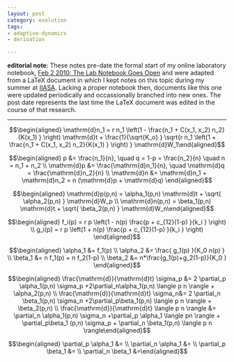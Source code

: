 ```yaml
---
layout: post
category: evolution
tags:
- adaptive-dynamics
- derivation

---
```


**editorial note**: These notes pre-date the formal start of my online
laboratory notebook, [Feb 2 2010: The Lab Notebook Goes Open](http://carlboettiger.info/2010/02/02/The-Lab-Notebook-Goes-Open-.html)
and were adapted from a LaTeX document in which I kept notes on this topic
during my summer at [IIASA](http://www.iiasa.ac.at/).  Lacking a proper notebook then, documents
like this one were updated periodically and occassionally branched into
new ones.  The post date represents the last time the 
LaTeX document was edited in the course of that research. 

-----------------------------------

$$\begin{aligned}
\mathrm{d}n_1 = r n_1 \left(1 -  \frac{n_1 + C(x_1, x_2) n_2}{K(x_1) } \right) \mathrm{d}t + \frac{1}{\sqrt{K_o} } \sqrt{r n_1 \left(1 +  \frac{n_1 + C(x_1, x_2) n_2}{K(x_1) } \right) } \mathrm{d}W_1\end{aligned}$$

$$\begin{aligned}
p &= \frac{n_1}{n}, \quad q = 1-p = \frac{n_2}{n} \quad n = n_1 + n_2 \\
\mathrm{d}p &= \frac{\mathrm{d}n_1}{n}, \quad \mathrm{d}q = \frac{\mathrm{d}n_2}{n} \\
\mathrm{d}n &= \mathrm{d}n_1 + \mathrm{d}n_2 = n (\mathrm{d}p + \mathrm{d}q) \end{aligned}$$

$$\begin{aligned}
\mathrm{d}p(p,n) = \alpha_1(p,n) \mathrm{d}t + \sqrt{ \alpha_2(p,n) } \mathrm{d}W_p \\
\mathrm{d}n(p,n) = \beta_1(p,n) \mathrm{d}t +  \sqrt{ \beta_2(p,n) } \mathrm{d}W_n\end{aligned}$$

$$\begin{aligned}
f_i(p) =  r p \left(1 -  n(p) \frac{p + c_{12}(1-p) }{k_i } \right) \\
g_i(p) =  r p \left(1 +  n(p) \frac{p + c_{12}(1-p) }{k_i } \right) \end{aligned}$$

$$\begin{aligned}
\alpha_1 &=  f_1(p) \\ 
\alpha_2 &= \frac{ g_1(p) }{K_0 n(p) } \\
\beta_1 &= n f_1(p) + n f_2(1-p)  \\
\beta_2 &= n*\frac{g_1(p)+g_2(1-p)}{K_0 } \end{aligned}$$

$$\begin{aligned}
\frac{\mathrm{d}}{\mathrm{d}t} \sigma_p &= 2 \partial_p \alpha_1(p,n) \sigma_p  +2\partial_n\alpha_1(p,n) \langle p n \rangle +  \alpha_2(p,n) \\
\frac{\mathrm{d}}{\mathrm{d}t} \sigma_n&= 2 \partial_n \beta_1(p,n) \sigma_n  +2\partial_p\beta_1(p,n) \langle p n \rangle +  \beta_2(p,n) \\
\frac{\mathrm{d}}{\mathrm{d}t} \langle p n \rangle &= \partial_n \alpha_1(p,n) \sigma_n  +\partial_p \alpha_1 \langle pn \rangle + \partial_p\beta_1 (p,n) \sigma_p + \partial_n \beta_1(p,n) \langle p n \rangle\end{aligned}$$

$$\begin{aligned}
\partial_p \alpha_1 &= 
\\ \partial_n \alpha_1 &=
\\ \partial_p \beta_1 &= 
\\ \partial_n \beta_1 &=\end{aligned}$$
